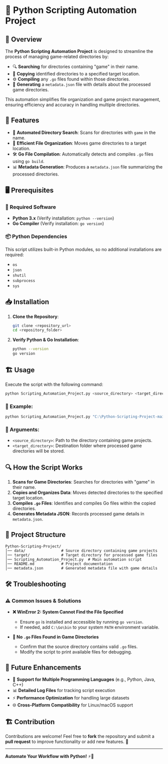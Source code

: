 # 🐍 Python Scripting Automation Project

## 📌 Overview

The **Python Scripting Automation Project** is designed to streamline the process of managing game-related directories by:
- 🔍 **Searching** for directories containing "game" in their name.
- 📂 **Copying** identified directories to a specified target location.
- ⚙️ **Compiling** any `.go` files found within those directories.
- 📝 **Generating** a `metadata.json` file with details about the processed game directories.

This automation simplifies file organization and game project management, ensuring efficiency and accuracy in handling multiple directories.

## 🚀 Features

- 🔎 **Automated Directory Search**: Scans for directories with `game` in the name.
- 📁 **Efficient File Organization**: Moves game directories to a target location.
- 🛠️ **Go File Compilation**: Automatically detects and compiles `.go` files using `go build`.
- 📊 **Metadata Generation**: Produces a `metadata.json` file summarizing the processed directories.

## 🖥️ Prerequisites

### 🔧 Required Software
- **Python 3.x** (Verify installation: `python --version`)
- **Go Compiler** (Verify installation: `go version`)

### 📦 Python Dependencies
This script utilizes built-in Python modules, so no additional installations are required:
- `os`
- `json`
- `shutil`
- `subprocess`
- `sys`

## 📥 Installation

1. **Clone the Repository**:
   ```sh
   git clone <repository_url>
   cd <repository_folder>
   ```
2. **Verify Python & Go Installation**:
   ```sh
   python --version
   go version
   ```

## 🏗️ Usage

Execute the script with the following command:
```sh
python Scripting_Automation_Project.py <source_directory> <target_directory>
```

### 📌 Example:
```sh
python Scripting_Automation_Project.py "C:\Python-Scripting-Project-main\data" "C:\Python-Scripting-Project-main\target"
```

### 🔄 Arguments:
- `<source_directory>`: Path to the directory containing game projects.
- `<target_directory>`: Destination folder where processed game directories will be stored.

## 🔍 How the Script Works

1. **Scans for Game Directories**: Searches for directories with "game" in their name.
2. **Copies and Organizes Data**: Moves detected directories to the specified target location.
3. **Compiles `.go` Files**: Identifies and compiles Go files within the copied directories.
4. **Generates Metadata JSON**: Records processed game details in `metadata.json`.

## 📂 Project Structure
```
Python-Scripting-Project/
│── data/                # Source directory containing game projects
│── target/              # Target directory for processed game files
│── Scripting_Automation_Project.py  # Main automation script
│── README.md            # Project documentation
│── metadata.json        # Generated metadata file with game details
```

## 🛠️ Troubleshooting

### ⚠️ Common Issues & Solutions

- **❌ WinError 2: System Cannot Find the File Specified**
  - Ensure `go` is installed and accessible by running `go version`.
  - If needed, add `C:\Go\bin` to your system `PATH` environment variable.

- **📂 No `.go` Files Found in Game Directories**
  - Confirm that the source directory contains valid `.go` files.
  - Modify the script to print available files for debugging.

## 📌 Future Enhancements

- 🔄 **Support for Multiple Programming Languages** (e.g., Python, Java, C++)
- 📊 **Detailed Log Files** for tracking script execution
- ⚡ **Performance Optimization** for handling large datasets
- 🌐 **Cross-Platform Compatibility** for Linux/macOS support

## 🏗️ Contribution

Contributions are welcome! Feel free to **fork** the repository and submit a **pull request** to improve functionality or add new features. 🚀

---

**Automate Your Workflow with Python!** ⚡🐍

